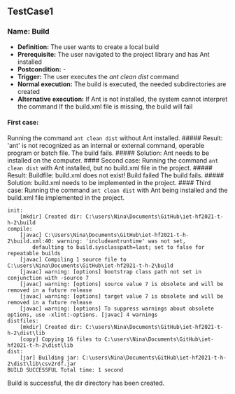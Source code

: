 TestCase1
---------

### Name: Build

-   **Definition:** The user wants to create a local build
-   **Prerequisite:** The user navigated to the project library and has
    Ant installed
-   **Postcondition:** -
-   **Trigger:** The user executes the *ant clean dist* command
-   **Normal execution:** The build is executed, the needed
    subdirectories are created
-   **Alternative execution:** If Ant is not installed, the system
    cannot interpret the command If the build.xml file is missing, the
    build will fail

#### First case:

Running the command `ant clean dist` without Ant installed. \#\#\#\#\#
Result: 'ant' is not recognized as an internal or external command,
operable program or batch file. The build fails. \#\#\#\#\# Solution:
Ant needs to be installed on the computer. \#\#\#\# Second case: Running
the command `ant clean dist` with Ant installed, but no build.xml file
in the project. \#\#\#\#\# Result: Buildfile: build.xml does not exist!
Build failed The build fails. \#\#\#\#\# Solution: build.xml needs to be
implemented in the project. \#\#\#\# Third case: Running the command
`ant clean dist` with Ant being installed and the build.xml file
implemented in the project.

    init: 
        [mkdir] Created dir: C:\users\Nina\Documents\GitHub\iet-hf2021-t-h-2\build 
    compile: 
        [javac] C:\Users\Nina\Documents\GitHub\iet-hf2021-t-h-2\build.xml:40: warning: 'includeantruntime' was not set, 
            defaulting to build.sysclasspath=last; set to false for repeatable builds
        [javac] Compiling 1 source file to C:\users\Nina\Documents\GitHub\iet-hf2021-t-h-2\build 
        [javac] warning: [options] bootstrap class path not set in conjunction with -source 7 
        [javac] warning: [options] source value 7 is obsolete and will be removed in a future release 
        [javac] warning: [options] target value 7 is obsolete and will be removed in a future release 
        [javac] warning: [options] To suppress warnings about obsolete options, use -xlint:-options. [javac] 4 warnings 
    distfiles: 
        [mkdir] Created dir: C:\users\Nina\Documents\GitHub\iet-hf2021-t-h-2\dist\lib 
        [copy] Copying 16 files to C:\users\Nina\Documents\GitHub\iet-hf2021-t-h-2\dist\lib 
    dist: 
        [jar] Building jar: C:\users\Nina\Documents\GitHub\iet-hf2021-t-h-2\dist\lib\csv2rdf.jar 
    BUILD SUCCESSFUL Total time: 1 second 

Build is successful, the dir directory has been created.
